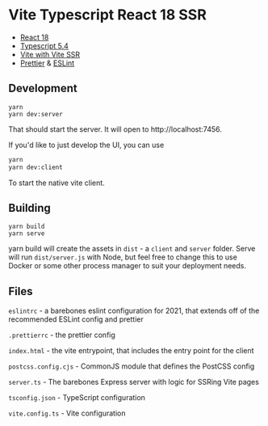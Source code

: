 # Vite Typescript React 18 SSR

- [React 18](https://reactjs.org/blog/2022/03/29/react-v18.html)
- [Typescript 5.4](https://devblogs.microsoft.com/typescript/announcing-typescript-5-4/)
- [Vite with Vite SSR](https://vitejs.dev/guide/ssr.html)
- [Prettier](https://prettier.io/) & [ESLint](https://eslint.org/)

## Development

```
yarn
yarn dev:server
```

That should start the server. It will open to http://localhost:7456.

If you'd like to just develop the UI, you can use

```bash
yarn
yarn dev:client
```

To start the native vite client.

## Building

```
yarn build
yarn serve
```

yarn build will create the assets in `dist` - a `client` and `server` folder. Serve will run `dist/server.js` with Node, but feel free to change this to use Docker or some other process manager to suit your deployment needs.

## Files

`eslintrc` - a barebones eslint configuration for 2021, that extends off of the recommended ESLint config and prettier

`.prettierrc` - the prettier config

`index.html` - the vite entrypoint, that includes the entry point for the client

`postcss.config.cjs` - CommonJS module that defines the PostCSS config

`server.ts` - The barebones Express server with logic for SSRing Vite pages

`tsconfig.json` - TypeScript configuration

`vite.config.ts` - Vite configuration